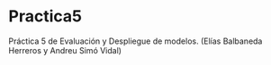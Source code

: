 # Practica5
Práctica 5 de Evaluación y Despliegue de modelos. (Elías Balbaneda Herreros y Andreu Simó Vidal)
